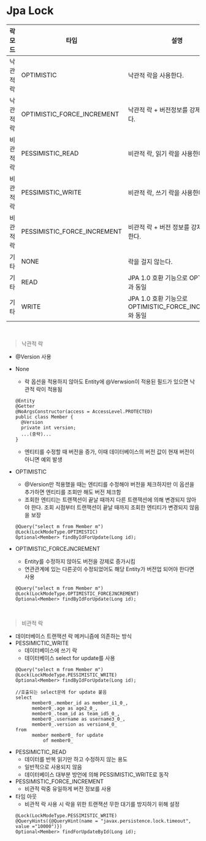 # Jpa Lock 

|락 모드|타입|설명|
|------|---|---|
|낙관적 락|OPTIMISTIC|낙관적 락을 사용한다.|
|낙관적 락|OPTIMISTIC_FORCE_INCREMENT|낙관적 락 + 버전정보를 강제로 증가한다.	
|비관적 락|PESSIMISTIC_READ|비관적 락, 읽기 락을 사용한다.|
|비관적 락|PESSIMISTIC_WRITE|비관적 락, 쓰기 락을 사용한다.|		
|비관적 락|PESSIMISTIC_FORCE_INCREMENT|비관적 락 + 버전 정보를 강제로 증가한다.|		
|기타|NONE|락을 걸지 않는다.|
|기타|READ|JPA 1.0 호환 기능으로 OPTIMISTIC과 동일|
|기타|WRITE|JPA 1.0 호환 기능으로 OPTIMISTIC_FORCE_INCREMENT와 동일|
<br>

> 낙관적 락
- @Version 사용
- None
  - 락 옵션을 적용하지 않아도 Entity에 @Verwsion이 적용된 필드가 있으면 낙관적 락이 적용됨
  ```
  @Entity
  @Getter
  @NoArgsConstructor(access = AccessLevel.PROTECTED)
  public class Member {
    @Version
    private int version;
    ...(중략)...
  }
  ```
  - 엔티티를 수정할 때 버전을 증가, 이때 데이터베이스의 버전 값이 현재 버전이 아니면 예외 발생
- OPTIMISTIC
  - @Version만 적용했을 때는 엔티티를 수정해야 버전을 체크하지만 이 옵션을 추가하면 엔티티를 조회만 해도 버전 체크함
  - 조회한 엔티티는 트랜잭션이 끝날 때까지 다른 트랜잭션에 의해 변경되지 않아야 한다. 조회 시점부터 트랜잭션이 끝날 때까지 조회한 엔티티가 변경되지 않음을 보장
  ```
  @Query("select m from Member m")
  @Lock(LockModeType.OPTIMISTIC)
  Optional<Member> findByIdForUpdate(Long id);
  ```

- OPTIMISTIC_FORCEJNCREMENT
  - Entity를 수정하지 않아도 버전을 강제로 증가시킴
  - 연관관계에 있는 다른곳이 수정되었어도 해당 Entity가 버전업 되어야 한다면 사용
  ```
  @Query("select m from Member m")
  @Lock(LockModeType.OPTIMISTIC_FORCEJNCREMENT)
  Optional<Member> findByIdForUpdate(Long id);
  ```
<br>

> 비관적 락
- 데이터베이스 트랜잭션 락 메커니즘에 의존하는 방식
- PESSIMICTIC_WRITE
  - 데이터베이스에 쓰기 락
  - 데이터베이스 select for update를 사용
  ```
  @Query("select m from Member m")
  @Lock(LockModeType.PESSIMISTIC_WRITE)
  Optional<Member> findByIdForUpdate(Long id);

  //호출되는 select문에 for update 붙음
  select
        member0_.member_id as member_i1_0_,
        member0_.age as age2_0_,
        member0_.team_id as team_id5_0_,
        member0_.username as username3_0_,
        member0_.version as version4_0_ 
  from
        member member0_ for update
            of member0_
  ```
- PESSIMICTIC_READ
  - 데이터를 반복 읽기만 하고 수정하지 않는 용도
  - 일반적으로 사용되지 않음
  - 데이터베이스 대부분 방언에 의해 PESSIMISTIC_WRITE로 동작
- PESSIMISTIC_FORCE_INCREMENT
  - 비관적 락중 유일하게 버전 정보를 사용
- 타임 아웃
  - 비관적 락 사용 시 락을 위한 트랜잭션 무한 대기를 방지하기 위해 설정
  ```
  @Lock(LockModeType.PESSIMISTIC_WRITE)
  @QueryHints({@QueryHint(name = "javax.persistence.lock.timeout", value ="10000")})
  Optional<Member> findForUpdateById(Long id);
  ```
